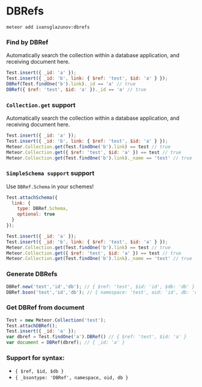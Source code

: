 # DBRefs

```
meteor add ivansglazunov:dbrefs
```

### Find by DBRef

Automatically search the collection within a database application, and receiving document here.

```js
Test.insert({ _id: 'a' });
Test.insert({ _id: 'b', link: { $ref: 'test', $id: 'a' } });
DBRef(Test.findOne('b').link)._id == 'a' // true
DBRef({ $ref: 'test', $id: 'a' })._id == 'a' // true
```

### `Collection.get` support

Automatically search the collection within a database application, and receiving document here.

```js
Test.insert({ _id: 'a' });
Test.insert({ _id: 'b', link: { $ref: 'test', $id: 'a' } });
Meteor.Collection.get(Test.findOne('b').link) == test // true
Meteor.Collection.get({ $ref: 'test', $id: 'a' }) == test // true
Meteor.Collection.get(Test.findOne('b').link)._name == 'test' // true
```

### `SimpleSchema support` support

Use `DBRef.Schema` in your schemes!

```js
Test.attachSchema({
  link: {
    type: DBRef.Schema,
    optional: true
  }
});

Test.insert({ _id: 'a' });
Test.insert({ _id: 'b', link: { $ref: 'test', $id: 'a' } });
Meteor.Collection.get(Test.findOne('b').link) == test // true
Meteor.Collection.get({ $ref: 'test', $id: 'a' }) == test // true
Meteor.Collection.get(Test.findOne('b').link)._name == 'test' // true
```

### Generate DBRefs

```js
DBRef.new('test','id','db'); // { $ref: 'test', $id: 'id', $db: 'db' }
DBRef.bson('test','id','db'); // { namespace: 'test', oid: 'id', db: 'db' }
```

### Get DBRef from document

```js
Test = new Meteor.Collection('test');
Test.attachDBRef();
Test.insert({ _id: 'a' });
var dbref = Test.findOne('a').DBRef() // { $ref: 'test', $id: 'a' }
var document = DBRef(dbref); // { _id: 'a' }
```

### Support for syntax:

* `{ $ref, $id, $db }`
* `{ _bsontype: 'DBRef', namespace, oid, db }`
